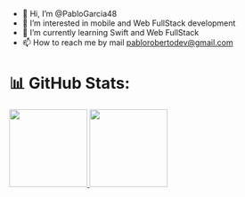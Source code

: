 - 👋 Hi, I’m @PabloGarcia48
- 👀 I’m interested in mobile and Web FullStack development
- 🌱 I’m currently learning Swift and Web FullStack
- 📫 How to reach me by mail pablorobertodev@gmail.com

<!---
PabloGarcia48/PabloGarcia48 is a ✨ special ✨ repository because its `README.md` (this file) appears on your GitHub profile.
You can click the Preview link to take a look at your changes.
--->

# 📊 GitHub Stats:
<div align="left">
  <a href="https://github.com/marccelo125">
  <img height="140em" src="https://github-readme-stats.vercel.app/api?username=PabloGarcia48&show_icons=true&theme=dracula&include_all_commits=true&count_private=true"/_>
  <img height="140em" src="https://github-readme-stats.vercel.app/api/top-langs/?username=PabloGarcia48&layout=compact&langs_count=7&theme=dracula"/_>
</div>
